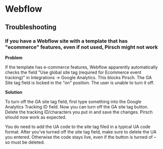 # Webflow

## Troubleshooting

### If you have a Webflow site with a template that has "ecommerce" features, even if not used, Pirsch might not work

**Problem**

If the template has e-commerce features, Webflow apparently automatically checks the field "Use global site tag (required for Ecommerce event tracking)" in Integrations -> Google Analytics. This blocks Pirsch. The GA Site tag field is locked in the "on" position. The user is unable to turn it off.

**Solution**

To turn off the GA site tag field, first type something into the Google Analytics Tracking ID field. Now you can turn off the GA site tag button. Delete the tracking ID/characters you put in and save the changes. Pirsch should now work as expected.

You do need to add the UA code to the site tag filed in a typical UA code format. After you’ve turned off the site tag field, make sure to delete the UA you entered. Otherwise the code stays live, even if the button is turned of – so must be deleted.
